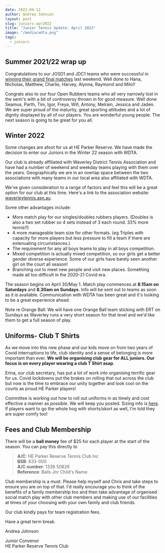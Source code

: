 ```yaml
---
date: 2022-04-12
author: Andrea Johnson
layout: post
slug: juniors-apr2022
title: "Junior Tennis Update: April 2022"
image: "/media/wdta.png"
tags:
  - juniors
---
```


## Summer 2021/22 wrap up

Congratulations to our JOSD1 and JDC1 teams who were successful in [winning their grand final matches](https://hprtc.org.au/news/juniors-gf-apr22-04-2022/) last weekend. Well done to Hana, Nicholas, Matthew, Charlie, Harvey, Alynna, Raymond and Milo!!

Congrats also to our four Open Rubbers teams who all very narrowly lost in the semi's with a bit of controversy thrown in for good measure. Well done Seamus, Parth, Tim, Igor, Freya, Will, Antony, Melrain, Jessica and Jaden. We are super proud of the maturity, great sporting attitudes and a lot of dignity displayed by all of our players. You are wonderful young people. The next season is going to be great for you all.

## Winter 2022

Some changes are afoot for us at HE Parker Reserve. We have made the decision to enter our Juniors in the Winter 22 season with WDTA.

Our club is already affiliated with Waverley District Tennis Association and have had a number of weekend and weekday teams playing with them over the years. Geographically we are in an overlap space between the two associations with many teams in our local area also affiliated with WDTA.

We've given consideration to a range of factors and feel this will be a great option for our club at this time. Here's a link to the association website: [waverleytennis.asn.au](https://waverleytennis.asn.au).

Some other advantages include:

  * More match play for our singles/doubles rubbers players. (Doubles is also a two set rubber so 4 sets instead of 3 each round. 33% more tennis!!)
  * A more manageable team size for other formats.  (eg Triples with capacity for more players but less pressure to fill a team if there are extenuating circumstances.)
  * The requirement for any all boys teams to play in all boys competition.
  * Mixed competition is actually mixed competition, so our girls get a better gender diverse experience. Some of our girls have barely seen another girl on the court all season!
  * Branching out to meet new people and visit new places. Something made all too difficult in the 2020-21 Covid era.

The season begins on April 30/May 1. Match play commences at **8.15am on Saturdays** and **8.30am on Sundays**. Info will be sent out to teams as soon as it is available. Communication with WDTA has been great and it's looking to be a great experience ahead.

Note re Orange Ball: We will have one Orange Ball team sticking with ERT on Sundays as Waverley runs a very short season for that level and we'd like them to get a full season of play.

## Uniforms- Club T Shirts

As we move into this new phase and our kids move on from two years of Covid interruptions to life, club identity and a sense of belonging is more important than ever.
**We will be organising club gear for ALL juniors. Our focus is on every player wearing a club T Shirt asap**.

Erina, our club secretary, has put a lot of work into organising terrific gear for us. Covid lockdowns put the brakes on rolling that out across the club but now is the time to embrace our unity together and look cool on the courts as proud HE Parker players!

Committee is working out how to roll out uniforms in as timely and cost effective a manner as possible. We will keep you posted. Sizing info is [here](https://projectclothing.com.au/pages/size-chart-1). If players want to go the whole hog with shorts/skort as well, I'm told they are super comfy too!

## Fees and Club Membership

There will be a **ball money** fee of $25 for each player at the start of the season.
You can pay this directly to

> **A/C**:  HE Parker Reserve Tennis Club Inc<br>
> **BSB**: 633-000<br>
> **A/C number**: 1338 50826<br>
> **Reference**: Balls Jnr Child's Name

Club membership is a must. Please help myself and Chris and take steps to ensure you are on top of that. I'd really encourage you to think of the benefits of a family membership too and then take advantage of organised social match play with other club members and making use of our facilities at times of your choosing with your own family and club friends.

Our club kindly pays for team registration fees.

Have a great term break.

Andrea Johnson <br>

Junior Convenor<br>
HE Parker Reserve Tennis Club
